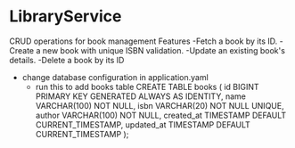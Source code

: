 # LibraryService
CRUD operations for book management
Features
    -Fetch a book by its ID.
    -Create a new book with unique ISBN validation.
    -Update an existing book's details.
    -Delete a book by its ID

 - change database configuration in application.yaml
   - run this to add books table
        CREATE TABLE books (
            id BIGINT PRIMARY KEY GENERATED ALWAYS AS IDENTITY,
            name VARCHAR(100) NOT NULL,
            isbn VARCHAR(20) NOT NULL UNIQUE,
            author VARCHAR(100) NOT NULL,
            created_at TIMESTAMP DEFAULT CURRENT_TIMESTAMP,
            updated_at TIMESTAMP DEFAULT CURRENT_TIMESTAMP
        );

